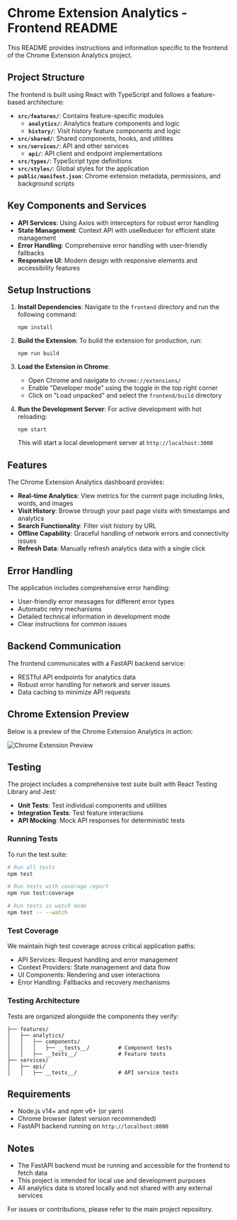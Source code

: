 # Chrome Extension Analytics - Frontend README

This README provides instructions and information specific to the frontend of the Chrome Extension Analytics project.

## Project Structure

The frontend is built using React with TypeScript and follows a feature-based architecture:

- **`src/features/`**: Contains feature-specific modules
  - **`analytics/`**: Analytics feature components and logic
  - **`history/`**: Visit history feature components and logic
- **`src/shared/`**: Shared components, hooks, and utilities
- **`src/services/`**: API and other services
  - **`api/`**: API client and endpoint implementations
- **`src/types/`**: TypeScript type definitions
- **`src/styles/`**: Global styles for the application
- **`public/manifest.json`**: Chrome extension metadata, permissions, and background scripts

## Key Components and Services

- **API Services**: Using Axios with interceptors for robust error handling
- **State Management**: Context API with useReducer for efficient state management
- **Error Handling**: Comprehensive error handling with user-friendly fallbacks
- **Responsive UI**: Modern design with responsive elements and accessibility features

## Setup Instructions

1. **Install Dependencies**:
   Navigate to the `frontend` directory and run the following command:
   ```
   npm install
   ```

2. **Build the Extension**:
   To build the extension for production, run:
   ```
   npm run build
   ```

3. **Load the Extension in Chrome**:
   - Open Chrome and navigate to `chrome://extensions/`
   - Enable "Developer mode" using the toggle in the top right corner
   - Click on "Load unpacked" and select the `frontend/build` directory

4. **Run the Development Server**:
   For active development with hot reloading:
   ```
   npm start
   ```
   This will start a local development server at `http://localhost:3000`

## Features

The Chrome Extension Analytics dashboard provides:

- **Real-time Analytics**: View metrics for the current page including links, words, and images
- **Visit History**: Browse through your past page visits with timestamps and analytics
- **Search Functionality**: Filter visit history by URL
- **Offline Capability**: Graceful handling of network errors and connectivity issues
- **Refresh Data**: Manually refresh analytics data with a single click

## Error Handling

The application includes comprehensive error handling:

- User-friendly error messages for different error types
- Automatic retry mechanisms
- Detailed technical information in development mode
- Clear instructions for common issues

## Backend Communication

The frontend communicates with a FastAPI backend service:

- RESTful API endpoints for analytics data
- Robust error handling for network and server issues
- Data caching to minimize API requests

## Chrome Extension Preview

Below is a preview of the Chrome Extension Analytics in action:

![Chrome Extension Preview](public/images/extension-preview.png)

## Testing

The project includes a comprehensive test suite built with React Testing Library and Jest:

- **Unit Tests**: Test individual components and utilities
- **Integration Tests**: Test feature interactions
- **API Mocking**: Mock API responses for deterministic tests

### Running Tests

To run the test suite:

```bash
# Run all tests
npm test

# Run tests with coverage report
npm run test:coverage

# Run tests in watch mode 
npm test -- --watch
```

### Test Coverage

We maintain high test coverage across critical application paths:

- API Services: Request handling and error management
- Context Providers: State management and data flow
- UI Components: Rendering and user interactions
- Error Handling: Fallbacks and recovery mechanisms

### Testing Architecture

Tests are organized alongside the components they verify:
```
├── features/
│   ├── analytics/
│   │   ├── components/
│   │   │   ├── __tests__/         # Component tests
│   │   ├── __tests__/             # Feature tests
├── services/
│   ├── api/
│   │   ├── __tests__/             # API service tests
```

## Requirements

- Node.js v14+ and npm v6+ (or yarn)
- Chrome browser (latest version recommended)
- FastAPI backend running on `http://localhost:8000`

## Notes

- The FastAPI backend must be running and accessible for the frontend to fetch data
- This project is intended for local use and development purposes
- All analytics data is stored locally and not shared with any external services

For issues or contributions, please refer to the main project repository.